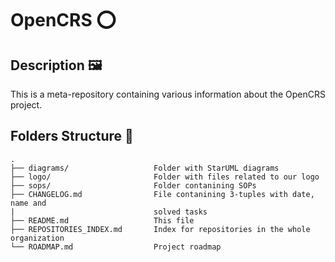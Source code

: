 # OpenCRS ⭕

## Description 🖼️

This is a meta-repository containing various information about the OpenCRS project.

## Folders Structure 📁

```
.
├── diagrams/                   Folder with StarUML diagrams
├── logo/                       Folder with files related to our logo
├── sops/                       Folder contanining SOPs
├── CHANGELOG.md                File contanining 3-tuples with date, name and
|                               solved tasks
├── README.md                   This file
├── REPOSITORIES_INDEX.md       Index for repositories in the whole organization
└── ROADMAP.md                  Project roadmap
```